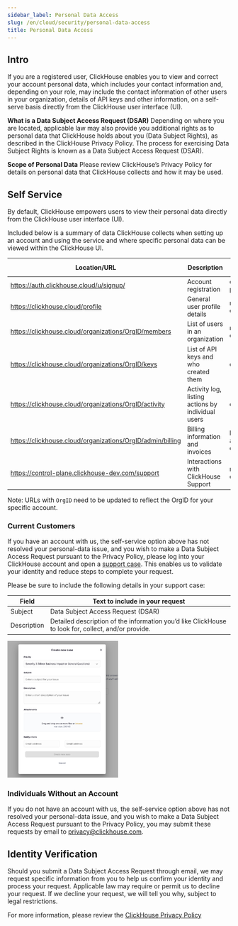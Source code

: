 ```yaml
---
sidebar_label: Personal Data Access
slug: /en/cloud/security/personal-data-access
title: Personal Data Access
---
```


## Intro
If you are a registered user, ClickHouse enables you to view and correct your account personal data, which includes your contact information and, depending on your role, may include the contact information of other users in your organization, details of API keys and other information, on a self-serve basis directly from the ClickHouse user interface (UI).

**What is a Data Subject Access Request (DSAR)**
Depending on where you are located, applicable law may also provide you additional rights as to personal data that ClickHouse holds about you (Data Subject Rights), as described in the ClickHouse Privacy Policy.  The process for exercising Data Subject Rights is known as a Data Subject Access Request (DSAR).

**Scope of Personal Data**
Please review ClickHouse’s Privacy Policy for details on personal data that ClickHouse collects and how it may be used.

## Self Service
By default, ClickHouse empowers users to view their personal data directly from the ClickHouse user interface (UI).

Included below is a summary of data ClickHouse collects when setting up an account and using the service and where specific personal data can be viewed within the ClickHouse UI.

| Location/URL | Description | Personal Data |
|-------------|----------------|-----------------------------------------|
| https://auth.clickhouse.cloud/u/signup/ | Account registration | email, password |
| https://clickhouse.cloud/profile | General user profile details |  name, email |
| https://clickhouse.cloud/organizations/OrgID/members | List of users in an organization | name, email |
| https://clickhouse.cloud/organizations/OrgID/keys | List of API keys and who created them | email |
| https://clickhouse.cloud/organizations/OrgID/activity | Activity log, listing actions by individual users | email |
| https://clickhouse.cloud/organizations/OrgID/admin/billing | Billing information and invoices | billing address, email |
| https://control-plane.clickhouse-dev.com/support | Interactions with ClickHouse Support | name, email |

Note: URLs with `OrgID` need to be updated to reflect the OrgID for your specific account.

### Current Customers
If you have an account with us, the self-service option above has not resolved your personal-data issue, and you wish to make a Data Subject Access Request pursuant to the Privacy Policy, please log into your ClickHouse account and open a [support case](https://clickhouse.cloud/support). This enables us to validate your identity and reduce steps to complete your request. 

Please be sure to include the following details in your support case:

| Field | Text to include in your request |
|-------------|---------------------------------------------------|
| Subject | Data Subject Access Request (DSAR) |
| Description | Detailed description of the information you’d like ClickHouse to look for, collect, and/or provide. |

<img width="250" alt="Support Case Form" src="./images/support-case-form.png"/>

### Individuals Without an Account
If you do not have an account with us, the self-service option above has not resolved your personal-data issue, and you wish to make a Data Subject Access Request pursuant to the Privacy Policy, you may submit these requests by email to [privacy@clickhouse.com](mailto:privacy@clickhouse.com).

## Identity Verification

Should you submit a Data Subject Access Request through email, we may request specific information from you to help us confirm your identity and process your request. Applicable law may require or permit us to decline your request. If we decline your request, we will tell you why, subject to legal restrictions. 

For more information, please review the [ClickHouse Privacy Policy](https://clickhouse.com/legal/privacy-policy)
